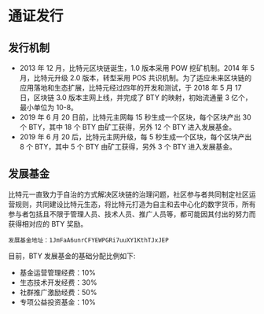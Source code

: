 # 通证发行

## 发行机制

-   2013 年 12 月，比特元区块链诞生，1.0 版本采用 POW 挖矿机制。2014 年 5 月，比特元升级 2.0 版本，转型采用 POS 共识机制。为了适应未来区块链的应用落地和生态扩展，比特元经过四年的开发和测试，于 2018 年 5 月 17 日，区块链 3.0 版本主网上线，并完成了 BTY 的映射，初始流通量 3 亿个，最小单位为 10-8。
-   2019 年 6 月 20 日前，比特元主网每 15 秒生成一个区块，每个区块产出 30 个 BTY，其中 18 个 BTY 由矿工获得，另外 12 个 BTY 进入发展基金。
-   2019 年 6 月 20 后，比特元主网升级，每 5 秒生成一个区块，每个区块产出 8 个 BTY，其中 5 个 BTY 由矿工获得，另外 3 个 BTY 进入发展基金。

## 发展基金

比特元一直致力于自治的方式解决区块链的治理问题，社区参与者共同制定社区运营规则，共同建设比特元生态，将比特元打造为自主和去中心化的数字货币，所有参与者包括且不限于管理人员、技术人员、推广人员等，都可能因其付出的努力而获得相对应的 BTY 奖励。

```
发展基金地址：1JmFaA6unrCFYEWPGRi7uuXY1KthTJxJEP
```

目前，BTY 发展基金的基础分配比例如下:

-   基金运营管理经费：10%
-   生态技术开发经费：30%
-   社群推广激励经费：50%
-   专项公益投资基金：10%
